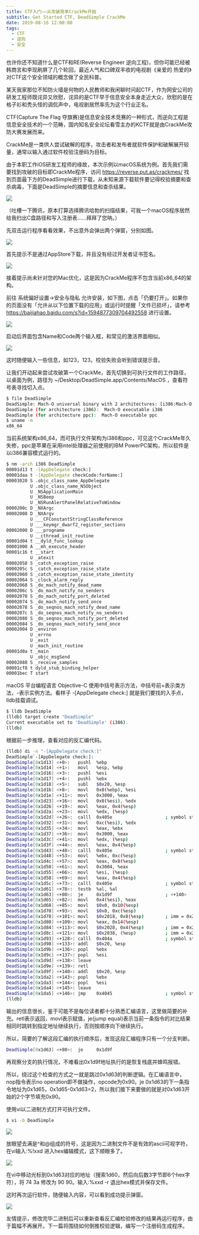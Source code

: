 ```yaml
---
title: CTF入门——从攻破简单CrackMe开始
subtitle: Get Started CTF, DeadSimple CrackMe
date: 2019-08-16 12:00:00
tags:
  - CTF
  - 逆向
  - 安全
---
```


也许你还不知道什么是CTF和RE(Reverse Engineer 逆向工程)，但你可能已经被韩商言和李现刷屏了几个轮回，最近人气和口碑双丰收的电视剧《亲爱的 热爱的》对CTF这个安全领域的概念做了全民科普。

某天我家那位不知防火墙是何物的人民教师和我闲聊时问起CTF，作为网安公司的研发工程师既诧异又欣慰，诧异的是CTF早于信息安全本身走近大众，欣慰的是在格子衫和秃头怪的调侃声中，电视剧居然率先为这个行业正名。

CTF(Capture The Flag 夺旗赛)是信息安全技术竞赛的一种形式，而逆向工程是信息安全技术的一个范畴，国内知名安全论坛看雪主办的KCTF就是由CrackMe攻防大赛发展而来。

CrackMe是一类供人尝试破解的程序，攻击者和发布者就软件保护和破解展开较量，通常以输入通过软件校验注册码为目标。

由于本职工作iOS研发工程师的缘故，本次示例以macOS系统为例。首先我们需要找到攻破的目标即CrackMe程序，访问 https://reverse.put.as/crackmes/ 找到页面最下方的DeadSimple进行下载，从未知来源下载软件要记得校验摘要和查杀病毒，下面是DeadSimple的摘要信息和查杀结果。

![](https://cdn.chinsyo.com/img/dead-simple-crackme/01.jpeg)

（吐槽一下腾讯，原本打算选择腾讯哈勃的扫描结果，可我一个macOS程序居然给我扫出C盘路径和写入注册表……拜拜了您呐。）

先双击运行程序看看效果，不出意外会弹出两个弹窗，分别如图。

![](https://cdn.chinsyo.com/img/dead-simple-crackme/02.png)

首先提示不是通过AppStore下载，并且没有经过开发者证书签名。

![](https://cdn.chinsyo.com/img/dead-simple-crackme/03.png)

接着提示尚未针对您的Mac优化，这是因为CrackMe程序不包含当前x86_64的架构。

前往 系统偏好设置->安全与隐私 允许安装，如下图，点击「仍要打开」。如果你的页面没有「允许从以下位置下载的应用」或运行时提醒「文件已损坏」，请参考 https://baijiahao.baidu.com/s?id=1594877309704492558 进行设置。

![](https://cdn.chinsyo.com/img/dead-simple-crackme/04.jpeg)

启动后界面包含Name和Code两个输入框，和常见的激活界面相似。

![](https://cdn.chinsyo.com/img/dead-simple-crackme/05.png)

这时随便输入一些信息，如123，123。校验失败会听到错误提示音。

让我们开动起来尝试攻破第一个CrackMe，首先切换到可执行文件的工作路径，以桌面为例，路径为 ~/Desktop/DeadSimple.app/Contents/MacOS ，查看符号表寻找切入点。

```bash
$ file DeadSimple
DeadSimple: Mach-O universal binary with 2 architectures: [i386:Mach-O executable i386] [ppc:Mach-O executable ppc]
DeadSimple (for architecture i386):  Mach-O executable i386
DeadSimple (for architecture ppc):  Mach-O executable ppc
$ uname -m
x86_64
```

当前系统架构x86_64，而可执行文件架构为i386和ppc，可见这个CrackMe年久失修，ppc是苹果在采用intel处理器之前使用的IBM PowerPC架构，所以软件是以i386兼容模式运行的。

```bash
$ nm -arch i386 DeadSimple 
00001d13 t -[AppDelegate check:]
00001daa t -[AppDelegate checkCode:forName:]
00003020 S .objc_class_name_AppDelegate
         U .objc_class_name_NSObject
         U _NSApplicationMain
         U _NSBeep
         U _NSRunAlertPanelRelativeToWindow
0000200c D _NXArgc
00002008 D _NXArgv
         U ___CFConstantStringClassReference
         U ___keymgr_dwarf2_register_sections
00002000 D ___progname
         U __cthread_init_routine
00001d04 t __dyld_func_lookup
00001000 A __mh_execute_header
00001c16 t __start
         U _atexit
00002058 S _catch_exception_raise
0000205c S _catch_exception_raise_state
00002060 S _catch_exception_raise_state_identity
00002064 S _clock_alarm_reply
00002068 S _do_mach_notify_dead_name
0000206c S _do_mach_notify_no_senders
00002070 S _do_mach_notify_port_deleted
00002074 S _do_mach_notify_send_once
00002078 S _do_seqnos_mach_notify_dead_name
0000207c S _do_seqnos_mach_notify_no_senders
00002080 S _do_seqnos_mach_notify_port_deleted
00002084 S _do_seqnos_mach_notify_send_once
00002004 D _environ
         U _errno
         U _exit
         U _mach_init_routine
00001d0a t _main
         U _objc_msgSend
00002088 S _receive_samples
00001cf8 t dyld_stub_binding_helper
00001bec T start
```

macOS 平台编程语言 Objective-C 使用中括号表示方法，中括号前+表示类方法，-表示实例方法。看样子 -[AppDelegate check:] 就是我们要找的入手点，lldb挂载调试。

```bash
$ lldb DeadSimple 
(lldb) target create "DeadSimple"
Current executable set to 'DeadSimple' (i386).
(lldb)
```

根据前一步推理，查看对应的反汇编代码。

```bash
(lldb) di -n "-[AppDelegate check:]"
DeadSimple`-[AppDelegate check:]:
DeadSimple[0x1d13] <+0>:   pushl  %ebp
DeadSimple[0x1d14] <+1>:   movl   %esp, %ebp
DeadSimple[0x1d16] <+3>:   pushl  %esi
DeadSimple[0x1d17] <+4>:   pushl  %ebx
DeadSimple[0x1d18] <+5>:   subl   $0x20, %esp
DeadSimple[0x1d1b] <+8>:   movl   0x8(%ebp), %esi
DeadSimple[0x1d1e] <+11>:  movl   0x3000, %eax
DeadSimple[0x1d23] <+16>:  movl   0x8(%esi), %edx
DeadSimple[0x1d26] <+19>:  movl   %eax, 0x4(%esp)
DeadSimple[0x1d2a] <+23>:  movl   %edx, (%esp)
DeadSimple[0x1d2d] <+26>:  calll  0x405e                    ; symbol stub for: objc_msgSend
DeadSimple[0x1d32] <+31>:  movl   0xc(%esi), %edx
DeadSimple[0x1d35] <+34>:  movl   %eax, %ebx
DeadSimple[0x1d37] <+36>:  movl   0x3000, %eax
DeadSimple[0x1d3c] <+41>:  movl   %edx, (%esp)
DeadSimple[0x1d3f] <+44>:  movl   %eax, 0x4(%esp)
DeadSimple[0x1d43] <+48>:  calll  0x405e                    ; symbol stub for: objc_msgSend
DeadSimple[0x1d48] <+53>:  movl   %ebx, 0xc(%esp)
DeadSimple[0x1d4c] <+57>:  movl   %eax, 0x8(%esp)
DeadSimple[0x1d50] <+61>:  movl   0x3004, %eax
DeadSimple[0x1d55] <+66>:  movl   %esi, (%esp)
DeadSimple[0x1d58] <+69>:  movl   %eax, 0x4(%esp)
DeadSimple[0x1d5c] <+73>:  calll  0x405e                    ; symbol stub for: objc_msgSend
DeadSimple[0x1d61] <+78>:  testb  %al, %al
DeadSimple[0x1d63] <+80>:  je     0x1d9f                    ; <+140>
DeadSimple[0x1d65] <+82>:  movl   0x4(%esi), %eax
DeadSimple[0x1d68] <+85>:  movl   $0x0, 0x10(%esp)
DeadSimple[0x1d70] <+93>:  movl   $0x0, 0xc(%esp)
DeadSimple[0x1d78] <+101>: movl   $0x2018, 0x8(%esp)        ; imm = 0x2018 
DeadSimple[0x1d80] <+109>: movl   %eax, 0x14(%esp)
DeadSimple[0x1d84] <+113>: movl   $0x2028, 0x4(%esp)        ; imm = 0x2028 
DeadSimple[0x1d8c] <+121>: movl   $0x2038, (%esp)           ; imm = 0x2038 
DeadSimple[0x1d93] <+128>: calll  0x404a                    ; symbol stub for: NSRunAlertPanelRelativeToWindow
DeadSimple[0x1d98] <+133>: addl   $0x20, %esp
DeadSimple[0x1d9b] <+136>: popl   %ebx
DeadSimple[0x1d9c] <+137>: popl   %esi
DeadSimple[0x1d9d] <+138>: leave  
DeadSimple[0x1d9e] <+139>: retl   
DeadSimple[0x1d9f] <+140>: addl   $0x20, %esp
DeadSimple[0x1da2] <+143>: popl   %ebx
DeadSimple[0x1da3] <+144>: popl   %esi
DeadSimple[0x1da4] <+145>: leave  
DeadSimple[0x1da5] <+146>: jmp    0x4045                    ; symbol stub for: NSBeep
(lldb)
```

输出的信息很长，鉴于可能不是每位读者都十分熟悉汇编语言，这里做简要的补充。retl表示返回，movl表示赋值，je(jump equal)表示当前一条指令的对比结果相同时跳转到指定地址继续执行，否则按顺序向下继续执行。

所以，简要的了解这段汇编的执行顺序后，发现这段汇编程序只有一个分支判断。

```bash
DeadSimple[0x1d63] <+80>:  je     0x1d9f      
```

再观察分支的执行情况，不难看出0x1d9f地址执行的是恢复栈底并蜂鸣报错。

所以，绕过这个检查的方式之一就是跳过0x1d63的判断逻辑。在汇编语言中，nop指令表示no operation即不做操作，opcode为0x90。je 0x1d63的下一条指令地址为0x1d65，0x1d65-0x1d63=2，所以我们接下来要做的就是对0x1d63开始的2个字节填充0x90。

使用vi以二进制方式打开可执行文件。

```bash
$ vi -b DeadSimple
```

![](https://cdn.chinsyo.com/img/dead-simple-crackme/06.jpeg)

放眼望去满是^和@组成的符号，这是因为二进制文件不是有效的ascii可视字符，在vi输入:%!xxd 进入hex编辑模式，这下顺眼多了。

![](https://cdn.chinsyo.com/img/dead-simple-crackme/07.jpeg)

在vi中移动光标到0x1d63对应的地址（搜索1d60，然后向后数3字节即6个hex字符），将 74 3a 修改为 90 90。输入:%xxd -r 退出hex模式并保存文件。

这时再次运行软件，随便输入内容，可以看到成功提示弹窗。

![](https://cdn.chinsyo.com/img/dead-simple-crackme/08.png)

友情提示，修改完毕二进制后可以重新查看反汇编检验修改的结果再运行程序，由于篇幅不再展开。下一篇将围绕如何倒推校验逻辑，编写一个注册码生成程序。